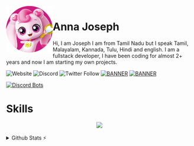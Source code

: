 <img align='left' src='./asset/pet_logo.png' width='25%' heigh="35%">

# Anna Joseph

Hi, I am Joseph I am from Tamil Nadu but I speak Tamil, Malayalam, Kannada, Tulu, Hindi and english. I am a fullstack developer, I have been coding for almost 2+ years and now I am starting my own projects.

![Website](https://img.shields.io/website?down_color=Red&down_message=Site%20Down&up_color=ff69b4&up_message=Site%20Up&url=https%3A%2F%2Flenobot.xyz)
![Discord](https://img.shields.io/discord/602713878727622666?color=ff69b4&logo=Discord&logoColor=ff69b4)
![Twitter Follow](https://img.shields.io/twitter/follow/lenodiscordbot?color=ff69b4&label=%40lenodiscordbot&logo=Twitter&logoColor=ff69b4&style=plastic)
[![BANNER](https://img.shields.io/badge/Discord-%F0%9F%8C%B8%20Leno%20Caf%C3%A9%20%F0%9F%8C%B8-ff69b4)](https://discord.gg/DHmsbVEcuN)
[![BANNER](https://img.shields.io/badge/Support-Hosting%20%26%20Developement-ff69b4)](https://ko-fi.com/annajoseph)  
  
[![Discord Bots](https://top.gg/api/widget/605794795608342528.svg)](https://top.gg/bot/605794795608342528)

# Skills
<p align="center">
<img src="https://skillicons.dev/icons?i=js,vscode,nodejs,nextjs,react,tailwind,md,discord,git,github,docker,html,css,cloudflare,mongodb,mysql,sqlite,sequelize,astro,express,powershell,ps&theme=dark"
</p>
 
 <details>
  <summary>Github Stats ⚡</summary>
  
  <a href="#">![Github stats](https://github-readme-stats.vercel.app/api?username=lenojoseph&theme=transparent&count_private=true&hide_border=true&line_height=20)</a>
  <a href="#">![Top Langs](https://github-readme-stats.vercel.app/api/top-langs/?username=lenojoseph&layout=compact&theme=transparent&count_private=true&hide_border=true)</a>
</details>
